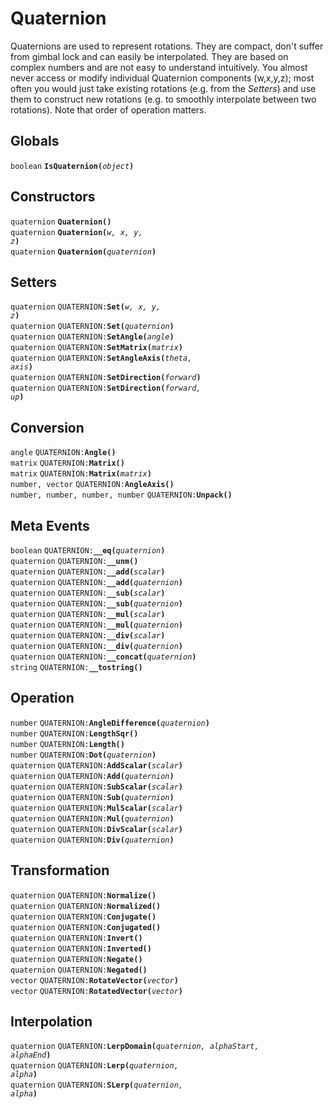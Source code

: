 # Quaternion

Quaternions are used to represent rotations. They are compact, don't suffer from gimbal lock and can easily be interpolated. They are based on complex numbers and are not easy to understand intuitively. You almost never access or modify individual Quaternion components (w,x,y,z); most often you would just take existing rotations (e.g. from the *Setters*) and use them to construct new rotations (e.g. to smoothly interpolate between two rotations). Note that order of operation matters.

## Globals

<code>boolean</code> <code><b>IsQuaternion(</b><i>object</i><b>)</b></code></br>

## Constructors

<code>quaternion</code> <code><b>Quaternion(</b><i></i><b>)</b></code></br>
<code>quaternion</code> <code><b>Quaternion(</b><i>w, x, y, z</i><b>)</b></code></br>
<code>quaternion</code> <code><b>Quaternion(</b><i>quaternion</i><b>)</b></code></br>

## Setters

<code>quaternion</code> <code>QUATERNION:<b>Set(</b><i>w, x, y, z</i><b>)</b></code></br>
<code>quaternion</code> <code>QUATERNION:<b>Set(</b><i>quaternion</i><b>)</b></code></br>
<code>quaternion</code> <code>QUATERNION:<b>SetAngle(</b><i>angle</i><b>)</b></code></br>
<code>quaternion</code> <code>QUATERNION:<b>SetMatrix(</b><i>matrix</i><b>)</b></code></br>
<code>quaternion</code> <code>QUATERNION:<b>SetAngleAxis(</b><i>theta, axis</i><b>)</b></code></br>
<code>quaternion</code> <code>QUATERNION:<b>SetDirection(</b><i>forward</i><b>)</b></code></br>
<code>quaternion</code> <code>QUATERNION:<b>SetDirection(</b><i>forward, up</i><b>)</b></code></br>

## Conversion

<code>angle</code> <code>QUATERNION:<b>Angle(</b><i></i><b>)</b></code></br>
<code>matrix</code> <code>QUATERNION:<b>Matrix(</b><i></i><b>)</b></code></br>
<code>matrix</code> <code>QUATERNION:<b>Matrix(</b><i>matrix</i><b>)</b></code></br>
<code>number, vector</code> <code>QUATERNION:<b>AngleAxis(</b><i></i><b>)</b></code></br>
<code>number, number, number, number</code> <code>QUATERNION:<b>Unpack(</b><i></i><b>)</b></code></br>

## Meta Events

<code>boolean</code> <code>QUATERNION:<b>__eq(</b><i>quaternion</i><b>)</b></code></br>
<code>quaternion</code> <code>QUATERNION:<b>__unm(</b><i></i><b>)</b></code></br>
<code>quaternion</code> <code>QUATERNION:<b>__add(</b><i>scalar</i><b>)</b></code></br>
<code>quaternion</code> <code>QUATERNION:<b>__add(</b><i>quaternion</i><b>)</b></code></br>
<code>quaternion</code> <code>QUATERNION:<b>__sub(</b><i>scalar</i><b>)</b></code></br>
<code>quaternion</code> <code>QUATERNION:<b>__sub(</b><i>quaternion</i><b>)</b></code></br>
<code>quaternion</code> <code>QUATERNION:<b>__mul(</b><i>scalar</i><b>)</b></code></br>
<code>quaternion</code> <code>QUATERNION:<b>__mul(</b><i>quaternion</i><b>)</b></code></br>
<code>quaternion</code> <code>QUATERNION:<b>__div(</b><i>scalar</i><b>)</b></code></br>
<code>quaternion</code> <code>QUATERNION:<b>__div(</b><i>quaternion</i><b>)</b></code></br>
<code>quaternion</code> <code>QUATERNION:<b>__concat(</b><i>quaternion</i><b>)</b></code></br>
<code>string</code> <code>QUATERNION:<b>__tostring(</b><i></i><b>)</b></code></br>

## Operation

<code>number</code> <code>QUATERNION:<b>AngleDifference(</b><i>quaternion</i><b>)</b></code></br>
<code>number</code> <code>QUATERNION:<b>LengthSqr(</b><i></i><b>)</b></code></br>
<code>number</code> <code>QUATERNION:<b>Length(</b><i></i><b>)</b></code></br>
<code>number</code> <code>QUATERNION:<b>Dot(</b><i>quaternion</i><b>)</b></code></br>
<code>quaternion</code> <code>QUATERNION:<b>AddScalar(</b><i>scalar</i><b>)</b></code></br>
<code>quaternion</code> <code>QUATERNION:<b>Add(</b><i>quaternion</i><b>)</b></code></br>
<code>quaternion</code> <code>QUATERNION:<b>SubScalar(</b><i>scalar</i><b>)</b></code></br>
<code>quaternion</code> <code>QUATERNION:<b>Sub(</b><i>quaternion</i><b>)</b></code></br>
<code>quaternion</code> <code>QUATERNION:<b>MulScalar(</b><i>scalar</i><b>)</b></code></br>
<code>quaternion</code> <code>QUATERNION:<b>Mul(</b><i>quaternion</i><b>)</b></code></br>
<code>quaternion</code> <code>QUATERNION:<b>DivScalar(</b><i>scalar</i><b>)</b></code></br>
<code>quaternion</code> <code>QUATERNION:<b>Div(</b><i>quaternion</i><b>)</b></code></br>

## Transformation

<code>quaternion</code> <code>QUATERNION:<b>Normalize(</b><i></i><b>)</b></code></br>
<code>quaternion</code> <code>QUATERNION:<b>Normalized(</b><i></i><b>)</b></code></br>
<code>quaternion</code> <code>QUATERNION:<b>Conjugate(</b><i></i><b>)</b></code></br>
<code>quaternion</code> <code>QUATERNION:<b>Conjugated(</b><i></i><b>)</b></code></br>
<code>quaternion</code> <code>QUATERNION:<b>Invert(</b><i></i><b>)</b></code></br>
<code>quaternion</code> <code>QUATERNION:<b>Inverted(</b><i></i><b>)</b></code></br>
<code>quaternion</code> <code>QUATERNION:<b>Negate(</b><i></i><b>)</b></code></br>
<code>quaternion</code> <code>QUATERNION:<b>Negated(</b><i></i><b>)</b></code></br>
<code>vector</code> <code>QUATERNION:<b>RotateVector(</b><i>vector</i><b>)</b></code></br>
<code>vector</code> <code>QUATERNION:<b>RotatedVector(</b><i>vector</i><b>)</b></code></br>

## Interpolation

<code>quaternion</code> <code>QUATERNION:<b>LerpDomain(</b><i>quaternion, alphaStart, alphaEnd</i><b>)</b></code></br>
<code>quaternion</code> <code>QUATERNION:<b>Lerp(</b><i>quaternion, alpha</i><b>)</b></code></br>
<code>quaternion</code> <code>QUATERNION:<b>SLerp(</b><i>quaternion, alpha</i><b>)</b></code></br>